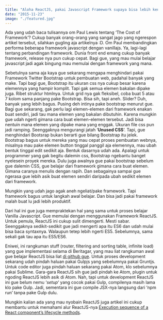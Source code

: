```yaml
---
title: "Aloha ReactJS, pakai Javascript Framework supaya bisa lebih kenal sama Vanilla JS :D"
date: "2015-11-23"
image: "./featured.jpg"
---
```


Ada yang udah baca tulisannya om Paul Lewis tentang ‘The Cost of Framework’? Cukup banyak orang-orang yang sangat jago
yang ngerespon artikel tersebut, silahkan gugling aja artikelnya :D. Om Paul membandingkan performa beberapa framework
javascript dengan vanillajs. Ya, lagi-lagi tentang perbandingan framework. Dunia front end emang cukup banyak framework,
release nya pun cukup cepat. Bagi gue, yang mau mulai belajar javascript jadi agak bingung mau memulai dengan framework
yang mana.

Sebetulnya sama aja kaya gue sekarang mengapa menghindari pakai Framework Twitter Bootstrap untuk pembuatan web, padahal
banyak yang make. Tapi bagi gue, Bootstrap itu ukuran css nya cukup besar karena elemennya yang hampir komplit. Tapi gak
semua elemen bakalan dipake juga. Ribet struktur htmlnya. Untuk grid nya gak fleksibel, coba buat 5 atau 7 kolom sama
panjang pake Bootstrap. Bisa sih, tapi aneh. Slider? Duh, banyak yang lebih bagus. Pusing deh intinya pake bootstrap
menurut gue. Bagi gue sekarang, gak perlu lagi elemen-elemen dari framework enakan buat sendiri, jadi tau mana elemen
yang bakalan dibutuhin. Karena mungkin gue udah ngerti gimana cara buat elemen-elemen tersebut. Jadi bisa nentuin mana
elemen yang dipake mana yang enggak. Ukuran file css pun jadi ramping. Seenggaknya mengurangi jatah ‘**Unused CSS**‘.
Tapi, gue menghindari Bootsrap bukan berarti gue bilang Bootstrap itu jelek. Bootstrap bagus untuk mereka yang mau cepat
proses pembuatan webnya, misalnya mau pake elemen button tinggal panggil aja elemennya, mau ubah bentuk tinggal edit
sedikit aja. Bentuk dasarnya udah ada. Apalagi untuk programmer yang gak begitu dalemin css, Bootstrap ngebantu banget
nyelesein proyek mereka. Dulu juga awalnya gue pakai bootstrap sebelum gue dalemin CSS, gue belajar dari framework
gimana cara buat elemen. Gimana caranya menulis dengan rapih. Dan sebagainya sampai gue ngerasa gue lebih asik buat
elemen sendiri daripada ubah sedikit elemen dari framework.

Mungkin yang udah jago agak aneh ngeliat/pake framework. Tapi framework bagus untuk langkah awal belajar. Dan bisa jadi
pakai framework malah buat lu jadi lebih produktif.

Dari hal ini gue juga mempraktekan hal yang sama untuk proses belajar Vanilla Javascript. Gue memulai dengan menggunakan
Framework ReactJS. Untuk pemula, ReactJS ini cukup sulit dimengerti. Mesti sabar. Seenggaknya sedikit-sedikit gue jadi
mengerti apa itu ES6 dan udah mulai bisa baca syntaxnya. Walaupun tetep lebih ngerti ES5\. Sebelumnya, sama sekali gak
tau apa itu ES5/ES6.

Eniwei, ini rangkuman stuff (router, filtering and sorting table, infinite load) yang gue implementasi selama di
Beritagar, yang mau liat rangkuman awal gue belajar ReactJS bisa liat
[di github gue](https://github.com/preschian/aloha-react). Untuk proses development sekarang udah pindah haluan pakai
Gulpjs yang sebelumnya pakai Gruntjs. Untuk code editor juga pindah haluan sekarang pakai Atom, klo sebelumnya pakai
Sublime. Gara-gara ReactJS sih gue jadi pindah ke Atom, plugin untuk ngoding ReactJS lebih asik di Atom. Nah, tapi untuk
development ReactJS ini gue belum nemu ‘*setup*‘ yang cocok pakai Gulp, compilenya masih lama klo pake Gulp. Jadi,
sementara ini gue compile JSX-nya langsung dari ‘npm run’ tanpa pake Gulp dulu.

Mungkin kalian ada yang mau nyobain ReactJS juga artikel ini cukup membantu untuk memahami alur ReactJS-nya
[Execution sequence of a React component’s lifecycle methods](https://javascript.tutorialhorizon.com/2014/09/13/execution-sequence-of-a-react-components-lifecycle-methods/).
